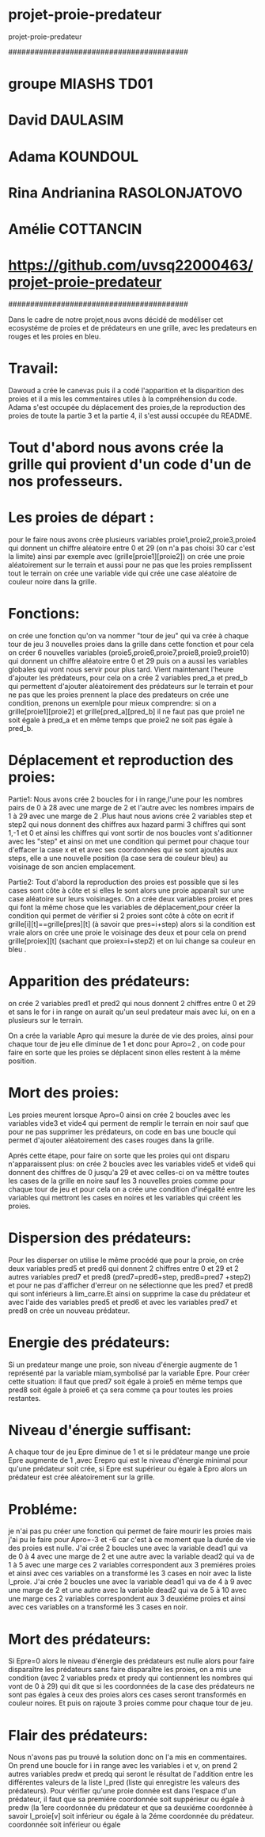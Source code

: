 # projet-proie-predateur
projet-proie-predateur

#########################################
# groupe MIASHS TD01
# David DAULASIM
# Adama KOUNDOUL
# Rina Andrianina RASOLONJATOVO
# Amélie COTTANCIN
# https://github.com/uvsq22000463/projet-proie-predateur
#########################################

Dans le cadre de notre projet,nous avons décidé de modéliser cet ecosystéme de proies et de prédateurs en une grille,
avec les predateurs en rouges et les proies en bleu.
# Travail:
 Dawoud a crée le canevas puis il a codé l'apparition et la disparition des proies et il a mis les commentaires utiles à la compréhension du code.
 Adama s'est occupée du déplacement des proies,de la reproduction des proies de toute la partie 3 et la partie 4, il s'est aussi occupée du README.

# Tout d'abord nous avons crée la grille qui provient d'un code d'un de nos professeurs.

# Les proies de départ :   
pour le faire nous avons crée plusieurs variables proie1,proie2,proie3,proie4 qui donnent un chiffre aléatoire entre 0 et 29 (on n'a pas choisi 30 car c'est la limite)
ainsi par exemple avec (grille[proie1][proie2]) on crée une proie aléatoirement sur le terrain et aussi pour ne pas que les proies remplissent tout le terrain
on crée une variable vide qui crée une case aléatoire de couleur noire dans la grille.

# Fonctions:
 on crée une fonction qu'on va nommer "tour de jeu" qui va crée à chaque tour de jeu 3 nouvelles proies dans la grille dans cette fonction et pour cela 
  on créer 6 nouvelles variables (proie5,proie6,proie7,proie8,proie9,proie10) qui donnent un chiffre aléatoire entre 0 et 29 puis on a aussi les variables 
 globales qui vont nous servir pour plus tard.
 Vient maintenant l'heure d'ajouter les prédateurs, pour cela on a crée 2 variables pred_a et pred_b qui permettent d'ajouter aléatoirement des prédateurs sur 
 le terrain et pour ne pas que les proies prennent la place des predateurs on crée une condition, prenons un exemlple pour mieux comprendre:
 si on a grille[proie1][proie2] et grille[pred_a][pred_b] il ne faut pas que proie1 ne soit égale à pred_a et en même temps que proie2 ne soit pas égale à pred_b.
 
 # Déplacement et reproduction des proies:
Partie1:
Nous avons crée 2 boucles for i in range,l'une pour les nombres pairs de 0 à 28 avec une marge de 2 et l'autre avec les nombres impairs de 1 à 29 avec une marge  de 2 .Plus haut nous avions crée 2 variables step et step2 qui nous donnent des chiffres aux hazard parmi 3 chiffres qui sont 1,-1 et 0 et ainsi les chiffres qui vont sortir de nos boucles vont s'aditionner avec les "step" et ainsi on met une condition qui permet pour chaque tour d'effacer la case x et et avec ses coordonnées qui se sont ajoutés aux steps, elle a une nouvelle position (la case sera de couleur bleu) au voisinage de son ancien emplacement.

Partie2:
Tout d'abord la reproduction des proies est possible que si les cases sont côte à côte et si elles le sont alors une proie apparaît sur une case aléatoire
sur leurs voisinages. On a crée deux variables proiex et pres qui font la même chose que les variables de déplacement,pour créer la condition qui permet de vérifier
si 2 proies sont côte à côte on ecrit if grille[i][t]==grille[pres][t] (à savoir que pres=i+step) alors si la condition est vraie alors on crée une proie le voisinage des deux et pour cela on prend grille[proiex][t] (sachant que proiex=i+step2) et on lui change sa couleur en bleu .

# Apparition des prédateurs:
 on crée 2 variables pred1 et pred2 qui nous donnent 2 chiffres entre 0 et 29 et sans le for i in range on aurait qu'un seul predateur mais avec lui, on en a
 plusieurs sur le terrain.
 
 
 On a crée la variable Apro qui mesure la durée de vie des proies, ainsi pour chaque tour de jeu elle diminue de 1 et donc pour Apro=2 , on code pour faire en
 sorte que les proies se déplacent sinon elles restent à la même position.
 
 # Mort des proies:
 Les proies meurent lorsque Apro=0 ainsi on crée 2 boucles avec les variables vide3 et vide4 qui perment de remplir le terrain en noir sauf que pour ne pas 
 supprimer les prédateurs, on code en bas une boucle qui permet d'ajouter aléatoirement des cases rouges dans la grille.
 
 Aprés cette étape, pour faire on sorte que les proies qui ont disparu n'apparaissent plus:
 on crée 2 boucles avec les variables vide5 et vide6 qui donnent des chiffres de 0 jusqu'a 29 et avec celles-ci on va mêttre toutes les cases de la grille en noire
 sauf les 3 nouvelles proies comme pour chaque tour de jeu et pour cela on a crée une condition d'inégalité entre les variables qui mettront les cases en noires
 et les variables qui créent les proies.
 
 # Dispersion des prédateurs:
 Pour les disperser on utilise le même procédé que pour la proie, on crée deux variables pred5 et pred6 qui donnent 2 chiffres entre 0 et 29
 et 2 autres variables pred7 et pred8 (pred7=pred6+step, pred8=pred7 +step2) et pour ne pas d'afficher d'erreur on ne sélectionne que les pred7 et pred8 qui sont inférieurs à lim_carre.Et ainsi on supprime la case du prédateur et avec l'aide des variables pred5 et pred6 et avec les variables pred7 et pred8 on crée un nouveau prédateur.
 
 # Energie des prédateurs:
  Si un predateur mange une proie, son niveau d'énergie augmente de 1 représenté par la variable miam,symbolisé par la variable Epre.
  Pour créer cette situation: il faut que pred7 soit égale à proie5 en même temps que pred8 soit égale à proie6 et ça sera comme ça pour toutes les proies    restantes.
  
  # Niveau d'énergie suffisant:
  A chaque tour de jeu Epre diminue de 1 et si le prédateur mange une proie Epre augmente de 1 ,avec Erepro qui est le niveau d'énergie minimal pour qu'une     prédateur soit crée, si Epre est supérieur ou égale à Epro alors un prédateur est crée aléatoirement sur la grille.
  
# Probléme:
 je n'ai pas pu créer une fonction qui permet de faire mourir les proies mais j'ai pu le faire pour Apro=-3 et -6 car c'est à ce moment que la durée de vie des 
 proies est nulle. J'ai crée 2 boucles une avec la variable dead1 qui va de 0 à 4 avec une marge de 2 et une autre avec la variable dead2 qui va de 1 à 5 avec une marge ces 2 variables correspondent aux 3 premiéres proies  et ainsi avec ces variables on a transformé les 3 cases en noir avec la liste l_proie.
 J'ai crée 2 boucles une avec la variable dead1 qui va de 4 à 9 avec une marge de 2 et une autre avec la variable dead2 qui va de 5 à 10 avec une marge ces 2 variables correspondent aux 3 deuxiéme proies et ainsi avec ces variables on a transformé les 3 cases en noir.
 
 
 # Mort des prédateurs:
 Si Epre=0 alors le niveau d'énergie des prédateurs est nulle alors pour faire disparaître les prédateurs sans faire disparaître les proies, on a mis une
 condition (avec 2 variables predx et predy qui contiennent les nombres qui vont de 0 à 29) qui dit que si les coordonnées de la case des prédateurs ne sont pas
 égales à ceux des proies alors ces cases seront transformés en couleur noires. Et puis on rajoute 3 proies comme pour chaque tour de jeu.
 
 # Flair des prédateurs:
 Nous n'avons pas pu trouvé la solution donc on l'a mis en commentaires.
 On prend une boucle for i in range avec les variables i et v, on prend 2 autres variables predw et predq qui seront le résultat de l'addition entre
 les différentes valeurs de la liste l_pred (liste qui enregistre les valeurs des prédateurs).
 Pour vérifier qu'une proie donnée est dans l'espace d'un prédateur, il faut que sa premiére coordonnée soit suppérieur ou égale à  predw (la 1ere coordonnée du prédateur et que sa deuxiéme coordonnée à savoir l_proie[v] soit inférieur ou égale à la 2éme coordonnée du prédateur.
 coordonnée soit inférieur ou égale 
 
 
